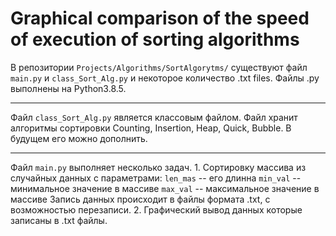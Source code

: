 Graphical comparison of the speed of execution of sorting algorithms 
====================================================================
В репозитории `Projects/Algorithms/SortAlgorytms/` существуют файл `main.py` и `class_Sort_Alg.py` и некоторое количество .txt files. Файлы .py выполнены на Python3.8.5. 
***
Файл `class_Sort_Alg.py` является классовым файлом. Файл хранит алгоритмы сортировки Counting, Insertion, Heap,  Quick, Bubble. В будущем его можно дополнить.
***
Файл `main.py` выполняет несколько задач. 1. Сортировку массива из случайных данных с параметрами:
`len_mas` -- его длинна 
`min_val` -- минимальное значение в массиве
`max_val` -- максимальное значение в массиве
Запись данных происходит в файлы формата .txt, с возможностью перезаписи.
2. Графический вывод данных которые записаны в .txt файлы.
